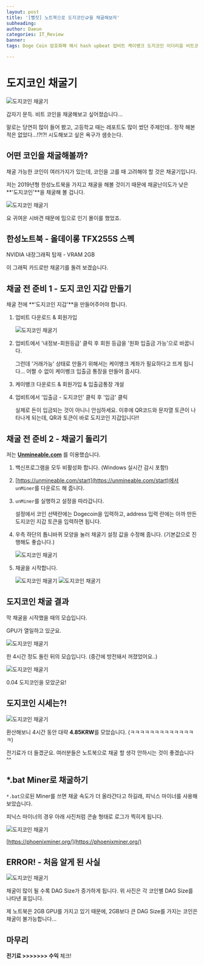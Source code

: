 ```yaml
---
layout: post
title: '[뻘짓] 노트북으로 도지코인🪙을 채굴해보자'
subheading: 
author: Daeun
categories: IT_Review
banner:
tags: Doge Coin 암호화폐 해시 hash upbeat 업비트 케이뱅크 도지코인 이더리움 비트코인 시바견 지갑 주소 채굴 채굴기 VRam 2GB DAG_Size

---
```


# 도지코인 채굴기

![도지코인 채굴기](https://cdn.jsdelivr.net/gh/splanky0314/CDN/IT_Review/2024-02-18-DogeCoin/doge.png)

갑자기 문득. 비트 코인을 채굴해보고 싶어졌습니다... 

말로는 당연히 많이 들어 봤고, 고등학교 때는 레포트도 많이 썼던 주제인데.. 정작 해본 적은 없었다...!?!?! 시도해보고 싶은 욕구가 샘솟는다.

## 어떤 코인을 채굴해볼까?

채굴 가능한 코인이 여러가지가 있는데, 코인을 고를 때 고려해야 할 것은 채굴기입니다.

저는 2019년형 한성노트북을 가지고 채굴을 해볼 것이기 때문에 채굴난이도가 낮은 **'도지코인'**을 채굴해 볼 겁니다.

![도지코인 채굴기](https://cdn.jsdelivr.net/gh/splanky0314/CDN/IT_Review/2024-02-18-DogeCoin/doge.png)

요 귀여운 시바견 때문에 밈으로 인기 몰이를 했었죠.

## 한성노트북 - 올데이롱 TFX255S 스펙

NVIDIA 내장그래픽 탑재 - VRAM 2GB

이 그래픽 카드로만 채굴기를 돌려 보겠습니다.

## 채굴 전 준비 1 - 도지 코인 지갑 만들기

채굴 전에 **'도지코인 지갑'**을 만들어주어야 합니다. 

1. 업비트 다운로드 & 회원가입

	![도지코인 채굴기](https://cdn.jsdelivr.net/gh/splanky0314/CDN/IT_Review/2024-02-18-DogeCoin/1.jpg)

2. 업비트에서 '내정보-회원등급' 클릭 후 회원 등급을 '원화 입출금 가능'으로 바꿉니다.
	
	그런데 '거래가능' 상태로 만들기 위해서는 케이뱅크 계좌가 필요하다고 뜨게 됩니다... 어쩔 수 없이 케이뱅크 입출금 통장을 만들어 줍시다.
	
3. 케이뱅크 다운로드 & 회원가입 & 입출금통장 개설
	
4. 업비트에서 '입출금 - 도지코인' 클릭 후 '입금' 클릭
	
	실제로 돈이 입금되는 것이 아니니 안심하세요. 이후에 QR코드와 문자열 토큰이 나타나게 되는데, QR과 토큰이 바로 도지코인 지갑입니다!!

## 채굴 전 준비 2 - 채굴기 돌리기

저는 **[Unmineable.com](unmineable.com)** 를 이용했습니다.

1. 백신프로그램을 모두 비활성화 합니다. (Windows 실시간 감시 포함!)
	
2. [https://unmineable.com/start](https://unmineable.com/start)에서 `unMiner`를 다운로드 해 줍니다.

3. `unMiner`를 실행하고 설정을 따라갑니다.

	설정에서 코인 선택란에는 Dogecoin을 입력하고, address 입력 란에는 아까 만든 도지코인 지갑 토큰을 입력하면 됩니다.

4. 우측 하단의 톱니바퀴 모양을 눌러 채굴기 설정 값을 수정해 줍니다. (기본값으로 진행해도 좋습니다.)

	![도지코인 채굴기](https://cdn.jsdelivr.net/gh/splanky0314/CDN/IT_Review/2024-02-18-DogeCoin/1.png)

5. 채굴을 시작합니다.

	![도지코인 채굴기](https://cdn.jsdelivr.net/gh/splanky0314/CDN/IT_Review/2024-02-18-DogeCoin/2.png)
![도지코인 채굴기](https://cdn.jsdelivr.net/gh/splanky0314/CDN/IT_Review/2024-02-18-DogeCoin/doge2.png)


## 도지코인 채굴 결과

막 채굴을 시작했을 때의 모습입니다.

GPU가 열일하고 있군요.

![도지코인 채굴기](https://cdn.jsdelivr.net/gh/splanky0314/CDN/IT_Review/2024-02-18-DogeCoin/3.jpg)

한 4시간 정도 돌린 뒤의 모습입니다. (중간에 방전돼서 꺼졌었어요..)

![도지코인 채굴기](https://cdn.jsdelivr.net/gh/splanky0314/CDN/IT_Review/2024-02-18-DogeCoin/4.jpg)

0.04 도지코인을 모았군요!

## 도지코인 시세는?!

![도지코인 채굴기](https://cdn.jsdelivr.net/gh/splanky0314/CDN/IT_Review/2024-02-18-DogeCoin/doge3.png)

환산해보니 4시간 동안 대략 **4.85KRW**를 모았습니다. (ㅋㅋㅋㅋㅋㅋㅋㅋㅋㅋㅋㅋㅋㅋ)

전기료가 더 들겠군요. 여러분들은 노트북으로 채굴 할 생각 안하시는 것이 좋겠습니다^^

## *.bat Miner로 채굴하기

`*.bat`으로된 Miner를 쓰면 채굴 속도가 더 올라간다고 하길래, 피닉스 마이너를 사용해 보았습니다.

피닉스 마이너의 경우 아래 사진처럼 콘솔 형태로 로그가 찍히게 됩니다.

![도지코인 채굴기](https://cdn.jsdelivr.net/gh/splanky0314/CDN/IT_Review/2024-02-18-DogeCoin/doge5.png)

[https://phoenixminer.org/](https://phoenixminer.org/)

## ERROR! - 처음 알게 된 사실

![도지코인 채굴기](https://cdn.jsdelivr.net/gh/splanky0314/CDN/IT_Review/2024-02-18-DogeCoin/doge4.png)

채굴이 많이 될 수록 DAG Size가 증가하게 됩니다. 위 사진은 각 코인별 DAG Size를 나타낸 표입니다.

제 노트북은 2GB GPU를 가지고 있기 때문에, 2GB보다 큰 DAG Size를 가지는 코인은 채굴이 불가능합니다...

## 마무리

**전기료 >>>>>>> 수익** 체크!